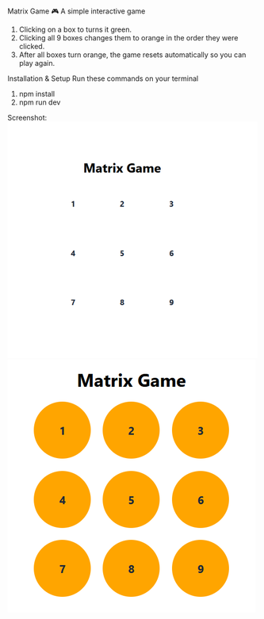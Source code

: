 Matrix Game 🎮
A simple interactive game 

1) Clicking on a box to turns it green.
2) Clicking all 9 boxes changes them to orange in the order they were clicked.
3) After all boxes turn orange, the game resets automatically so you can play again.


Installation & Setup
Run these commands on your terminal

1) npm install
2) npm run dev


Screenshot:
![alt text](image.png)
![alt text](image-1.png)